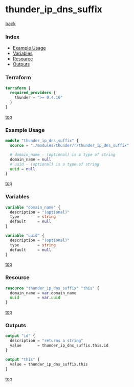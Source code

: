 # thunder_ip_dns_suffix

[back](../thunder.md)

### Index

- [Example Usage](#example-usage)
- [Variables](#variables)
- [Resource](#resource)
- [Outputs](#outputs)

### Terraform

```terraform
terraform {
  required_providers {
    thunder = ">= 0.4.16"
  }
}
```

[top](#index)

### Example Usage

```terraform
module "thunder_ip_dns_suffix" {
  source = "./modules/thunder/r/thunder_ip_dns_suffix"

  # domain_name - (optional) is a type of string
  domain_name = null
  # uuid - (optional) is a type of string
  uuid = null
}
```

[top](#index)

### Variables

```terraform
variable "domain_name" {
  description = "(optional)"
  type        = string
  default     = null
}

variable "uuid" {
  description = "(optional)"
  type        = string
  default     = null
}
```

[top](#index)

### Resource

```terraform
resource "thunder_ip_dns_suffix" "this" {
  domain_name = var.domain_name
  uuid        = var.uuid
}
```

[top](#index)

### Outputs

```terraform
output "id" {
  description = "returns a string"
  value       = thunder_ip_dns_suffix.this.id
}

output "this" {
  value = thunder_ip_dns_suffix.this
}
```

[top](#index)